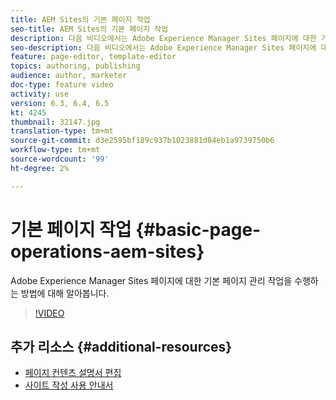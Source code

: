 ```yaml
---
title: AEM Sites의 기본 페이지 작업
seo-title: AEM Sites의 기본 페이지 작업
description: 다음 비디오에서는 Adobe Experience Manager Sites 페이지에 대한 기본 페이지 관리 작업을 수행하는 방법을 설명합니다.
seo-description: 다음 비디오에서는 Adobe Experience Manager Sites 페이지에 대한 기본 페이지 관리 작업을 수행하는 방법을 설명합니다.
feature: page-editor, template-editor
topics: authoring, publishing
audience: author, marketer
doc-type: feature video
activity: use
version: 6.3, 6.4, 6.5
kt: 4245
thumbnail: 32147.jpg
translation-type: tm+mt
source-git-commit: d3e2595bf189c937b1023881d84eb1a9739750b6
workflow-type: tm+mt
source-wordcount: '99'
ht-degree: 2%

---
```



# 기본 페이지 작업 {#basic-page-operations-aem-sites}

Adobe Experience Manager Sites 페이지에 대한 기본 페이지 관리 작업을 수행하는 방법에 대해 알아봅니다.

>[!VIDEO](https://video.tv.adobe.com/v/32147?quality=12&learn=on)


## 추가 리소스 {#additional-resources}

* [페이지 컨텐츠 설명서 편집](https://docs.adobe.com/content/help/en/experience-manager-65/authoring/authoring/editing-content.html)
* [사이트 작성 사용 안내서](https://docs.adobe.com/content/help/en/experience-manager-65/authoring/home.html?topic=/experience-manager/6-5/sites/authoring/morehelp/page-authoring.ug.js)
